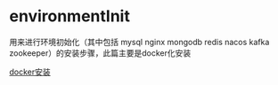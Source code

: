 # environmentInit
用来进行环境初始化（其中包括 mysql nginx mongodb redis nacos kafka zookeeper）的安装步骤，此篇主要是docker化安装


[docker安装]( )
